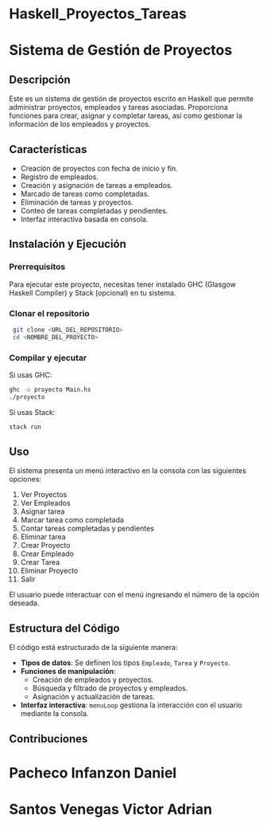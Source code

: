﻿# Haskell_Proyectos_Tareas


# Sistema de Gestión de Proyectos

## Descripción
Este es un sistema de gestión de proyectos escrito en Haskell que permite administrar proyectos, empleados y tareas asociadas. Proporciona funciones para crear, asignar y completar tareas, así como gestionar la información de los empleados y proyectos.

## Características
- Creación de proyectos con fecha de inicio y fin.
- Registro de empleados.
- Creación y asignación de tareas a empleados.
- Marcado de tareas como completadas.
- Eliminación de tareas y proyectos.
- Conteo de tareas completadas y pendientes.
- Interfaz interactiva basada en consola.

## Instalación y Ejecución
### Prerrequisitos
Para ejecutar este proyecto, necesitas tener instalado GHC (Glasgow Haskell Compiler) y Stack (opcional) en tu sistema.

### Clonar el repositorio
```sh
 git clone <URL_DEL_REPOSITORIO>
 cd <NOMBRE_DEL_PROYECTO>
```

### Compilar y ejecutar
Si usas GHC:
```sh
ghc -o proyecto Main.hs
./proyecto
```
Si usas Stack:
```sh
stack run
```

## Uso
El sistema presenta un menú interactivo en la consola con las siguientes opciones:
1. Ver Proyectos
2. Ver Empleados
3. Asignar tarea
4. Marcar tarea como completada
5. Contar tareas completadas y pendientes
6. Eliminar tarea
7. Crear Proyecto
8. Crear Empleado
9. Crear Tarea
10. Eliminar Proyecto
11. Salir

El usuario puede interactuar con el menú ingresando el número de la opción deseada.

## Estructura del Código
El código está estructurado de la siguiente manera:
- **Tipos de datos**: Se definen los tipos `Empleado`, `Tarea` y `Proyecto`.
- **Funciones de manipulación**:
  - Creación de empleados y proyectos.
  - Búsqueda y filtrado de proyectos y empleados.
  - Asignación y actualización de tareas.
- **Interfaz interactiva**: `menuLoop` gestiona la interacción con el usuario mediante la consola.

## Contribuciones
 # Pacheco Infanzon Daniel 
 # Santos Venegas Victor Adrian

